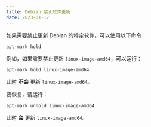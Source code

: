 ```yaml
---
title: Debian 禁止软件更新
date: 2023-01-17
---
```


如果需要禁止更新 Debian 的特定软件，可以使用以下命令：

```
apt-mark hold
```

例如，如果需要禁止更新 `linux-image-amd64`，可以运行：

```
apt-mark hold linux-image-amd64
```

此时 **不会** 更新 `linux-image-amd64`。

要恢复，请运行：

```
apt-mark unhold linux-image-amd64
```

此时 **会** 更新 `linux-image-amd64`。
